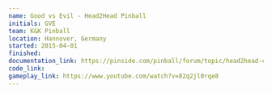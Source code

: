 ```yaml
---
name: Good vs Evil - Head2Head Pinball
initials: GVE
team: K&K Pinball
location: Hannover, Germany
started: 2015-04-01
finished:
documentation_link: https://pinside.com/pinball/forum/topic/head2head-custom-pinball-machine-good-vs-evil
code_link:
gameplay_link: https://www.youtube.com/watch?v=82q2jl0rqe8
---
```


